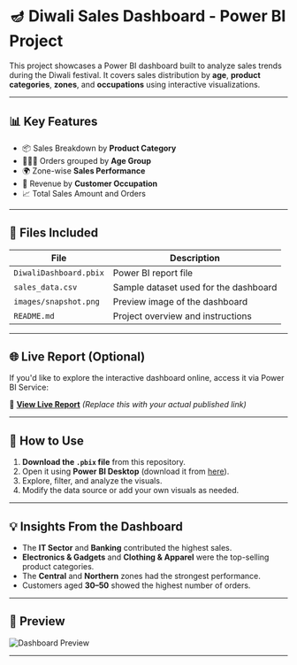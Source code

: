 # 🪔 Diwali Sales Dashboard - Power BI Project

This project showcases a Power BI dashboard built to analyze sales trends during the Diwali festival. It covers sales distribution by **age**, **product categories**, **zones**, and **occupations** using interactive visualizations.

---

## 📊 Key Features

- 📦 Sales Breakdown by **Product Category**
- 🧑‍🤝‍🧑 Orders grouped by **Age Group**
- 🌍 Zone-wise **Sales Performance**
- 👔 Revenue by **Customer Occupation**
- 📈 Total Sales Amount and Orders

---

## 📂 Files Included

| File | Description |
|------|-------------|
| `DiwaliDashboard.pbix` | Power BI report file |
| `sales_data.csv` | Sample dataset used for the dashboard |
| `images/snapshot.png` | Preview image of the dashboard |
| `README.md` | Project overview and instructions |

---

## 🌐 Live Report (Optional)

If you'd like to explore the interactive dashboard online, access it via Power BI Service:

🔗 [**View Live Report**](https://app.powerbi.com/...) *(Replace this with your actual published link)*

---

## 🚀 How to Use

1. **Download the `.pbix` file** from this repository.
2. Open it using **Power BI Desktop** (download it from [here](https://powerbi.microsoft.com/desktop/)).
3. Explore, filter, and analyze the visuals.
4. Modify the data source or add your own visuals as needed.

---

## 💡 Insights From the Dashboard

- The **IT Sector** and **Banking** contributed the highest sales.
- **Electronics & Gadgets** and **Clothing & Apparel** were the top-selling product categories.
- The **Central** and **Northern** zones had the strongest performance.
- Customers aged **30–50** showed the highest number of orders.

---

## 📸 Preview

![Dashboard Preview](images/snapshot.png)

---


